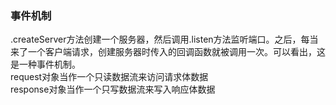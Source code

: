 ### 事件机制
.createServer方法创建一个服务器，然后调用.listen方法监听端口。之后，每当来了一个客户端请求，创建服务器时传入的回调函数就被调用一次。可以看出，这是一种事件机制。  
request对象当作一个只读数据流来访问请求体数据  
response对象当作一个只写数据流来写入响应体数据